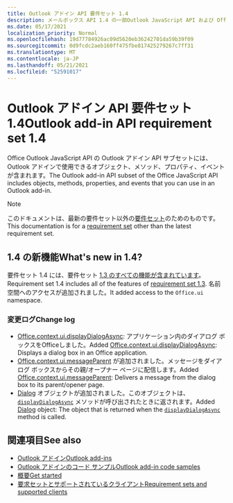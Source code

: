 ```yaml
---
title: Outlook アドイン API 要件セット 1.4
description: メールボックス API 1.4 の一部Outlook JavaScript API および Office JavaScript API 用に導入された機能と API。
ms.date: 05/17/2021
localization_priority: Normal
ms.openlocfilehash: 19d77784926ac09d5620eb36242701da59b39f09
ms.sourcegitcommit: 0d9fcdc2aeb160ff475fbe817425279267c7ff31
ms.translationtype: MT
ms.contentlocale: ja-JP
ms.lasthandoff: 05/21/2021
ms.locfileid: "52591017"
---
```

# <a name="outlook-add-in-api-requirement-set-14"></a><span data-ttu-id="cc110-103">Outlook アドイン API 要件セット 1.4</span><span class="sxs-lookup"><span data-stu-id="cc110-103">Outlook add-in API requirement set 1.4</span></span>

<span data-ttu-id="cc110-104">Office Outlook JavaScript API の Outlook アドイン API サブセットには、Outlook アドインで使用できるオブジェクト、メソッド、プロパティ、イベントが含まれます。</span><span class="sxs-lookup"><span data-stu-id="cc110-104">The Outlook add-in API subset of the Office JavaScript API includes objects, methods, properties, and events that you can use in an Outlook add-in.</span></span>

> [!NOTE]
> <span data-ttu-id="cc110-105">このドキュメントは、最新の要件セット以外の[要件セット](../../requirement-sets/outlook-api-requirement-sets.md)のためのものです。</span><span class="sxs-lookup"><span data-stu-id="cc110-105">This documentation is for a [requirement set](../../requirement-sets/outlook-api-requirement-sets.md) other than the latest requirement set.</span></span>

## <a name="whats-new-in-14"></a><span data-ttu-id="cc110-106">1.4 の新機能</span><span class="sxs-lookup"><span data-stu-id="cc110-106">What's new in 1.4?</span></span>

<span data-ttu-id="cc110-107">要件セット 1.4 には、要件セット [1.3 のすべての機能が含まれています](../requirement-set-1.3/outlook-requirement-set-1.3.md)。</span><span class="sxs-lookup"><span data-stu-id="cc110-107">Requirement set 1.4 includes all of the features of [requirement set 1.3](../requirement-set-1.3/outlook-requirement-set-1.3.md).</span></span> <span data-ttu-id="cc110-108">名前空間へのアクセスが追加されました。</span><span class="sxs-lookup"><span data-stu-id="cc110-108">It added access to the `Office.ui` namespace.</span></span>

### <a name="change-log"></a><span data-ttu-id="cc110-109">変更ログ</span><span class="sxs-lookup"><span data-stu-id="cc110-109">Change log</span></span>

- <span data-ttu-id="cc110-110">[Office.context.ui.displayDialogAsync](/javascript/api/office/office.ui#displaydialogasync-startaddress--options--callback-): アプリケーション内のダイアログ ボックスをOfficeしました。</span><span class="sxs-lookup"><span data-stu-id="cc110-110">Added [Office.context.ui.displayDialogAsync](/javascript/api/office/office.ui#displaydialogasync-startaddress--options--callback-): Displays a dialog box in an Office application.</span></span>
- <span data-ttu-id="cc110-111">[Office.context.ui.messageParent](/javascript/api/office/office.ui#messageparent-message-) が追加されました。メッセージをダイアログ ボックスからその親/オープナー ページに配信します。</span><span class="sxs-lookup"><span data-stu-id="cc110-111">Added [Office.context.ui.messageParent](/javascript/api/office/office.ui#messageparent-message-): Delivers a message from the dialog box to its parent/opener page.</span></span>
- <span data-ttu-id="cc110-112">[Dialog](/javascript/api/office/office.dialog) オブジェクトが追加されました。このオブジェクトは、[`displayDialogAsync`](/javascript/api/office/office.ui#displaydialogasync-startaddress--options--callback-) メソッドが呼び出されたときに返されます。</span><span class="sxs-lookup"><span data-stu-id="cc110-112">Added [Dialog](/javascript/api/office/office.dialog) object: The object that is returned when the [`displayDialogAsync`](/javascript/api/office/office.ui#displaydialogasync-startaddress--options--callback-) method is called.</span></span>

## <a name="see-also"></a><span data-ttu-id="cc110-113">関連項目</span><span class="sxs-lookup"><span data-stu-id="cc110-113">See also</span></span>

- [<span data-ttu-id="cc110-114">Outlook アドイン</span><span class="sxs-lookup"><span data-stu-id="cc110-114">Outlook add-ins</span></span>](../../../outlook/outlook-add-ins-overview.md)
- [<span data-ttu-id="cc110-115">Outlook アドインのコード サンプル</span><span class="sxs-lookup"><span data-stu-id="cc110-115">Outlook add-in code samples</span></span>](https://developer.microsoft.com/outlook/gallery/?filterBy=Outlook,Samples,Add-ins)
- [<span data-ttu-id="cc110-116">概要</span><span class="sxs-lookup"><span data-stu-id="cc110-116">Get started</span></span>](../../../quickstarts/outlook-quickstart.md)
- [<span data-ttu-id="cc110-117">要求セットとサポートされているクライアント</span><span class="sxs-lookup"><span data-stu-id="cc110-117">Requirement sets and supported clients</span></span>](../../requirement-sets/outlook-api-requirement-sets.md)
